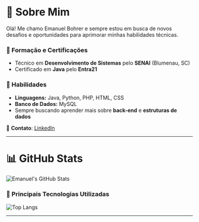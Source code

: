 # 👋 Sobre Mim

Olá! Me chamo Emanuel Bohrer e sempre estou em busca de novos desafios e oportunidades para aprimorar minhas habilidades técnicas.

### 📌 Formação e Certificações
- Técnico em **Desenvolvimento de Sistemas** pelo **SENAI** (Blumenau, SC)
- Certificado em **Java** pelo **Entra21**

### 📌 Habilidades
- **Linguagens:** Java, Python, PHP, HTML, CSS
- **Banco de Dados:** MySQL
- Sempre buscando aprender mais sobre **back-end** e **estruturas de dados**

📩 **Contato**: [LinkedIn](https://www.linkedin.com/in/emanuel-bohrer-008b1b1a2/)

---

# 📊 GitHub Stats

![Emanuel's GitHub Stats](https://github-readme-stats.vercel.app/api?username=EmanuelBohrer&show_icons=true&theme=radical)

### 📌 Principais Tecnologias Utilizadas
![Top Langs](https://github-readme-stats.vercel.app/api/top-langs/?username=EmanuelBohrer&layout=compact&theme=radical)

---


